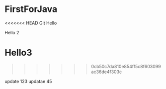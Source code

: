 # FirstForJava
<<<<<<< HEAD
Git
Hello

Hello 2

Hello3
=======
>>>>>>> 0cb50c7da810e854ff5c8f603099ac36de4f303c

update 123
updatae 45
